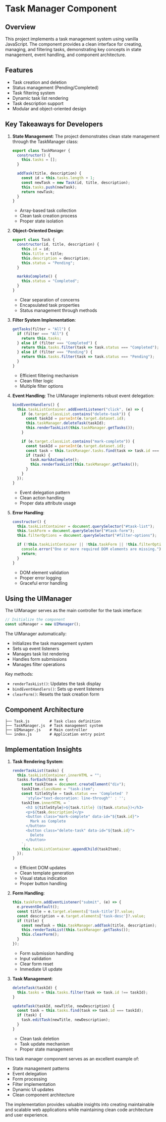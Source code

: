 # Task Manager Component

## Overview

This project implements a task management system using vanilla JavaScript. The component provides a clean interface for creating, managing, and filtering tasks, demonstrating key concepts in state management, event handling, and component architecture.

## Features

- Task creation and deletion
- Status management (Pending/Completed)
- Task filtering system
- Dynamic task list rendering
- Task description support
- Modular and object-oriented design

## Key Takeaways for Developers

1. **State Management**: The project demonstrates clean state management through the TaskManager class:
   ```javascript
   export class TaskManager {
     constructor() {
       this.tasks = [];
     }

     addTask(title, description) {
       const id = this.tasks.length + 1;
       const newTask = new Task(id, title, description);
       this.tasks.push(newTask);
       return newTask;
     }
   }
   ```
   - Array-based task collection
   - Clean task creation process
   - Proper state isolation

2. **Object-Oriented Design**: 
   ```javascript
   export class Task {
     constructor(id, title, description) {
       this.id = id;
       this.title = title;
       this.description = description;
       this.status = "Pending";
     }
   
     markAsComplete() {
       this.status = "Completed";
     }
   }
   ```
   - Clear separation of concerns
   - Encapsulated task properties
   - Status management through methods

3. **Filter System Implementation**:
   ```javascript
   getTasks(filter = "All") {
     if (filter === "All") {
       return this.tasks;
     } else if (filter === "Completed") {
       return this.tasks.filter(task => task.status === "Completed");
     } else if (filter === "Pending") {
       return this.tasks.filter(task => task.status === "Pending");
     }
   }
   ```
   - Efficient filtering mechanism
   - Clean filter logic
   - Multiple filter options

4. **Event Handling**: The UIManager implements robust event delegation:
   ```javascript
   bindEventHandlers() {
     this.taskListContainer.addEventListener("click", (e) => {
       if (e.target.classList.contains("delete-task")) {
         const taskId = parseInt(e.target.dataset.id);
         this.taskManager.deleteTask(taskId);
         this.renderTaskList(this.taskManager.getTasks());
       }

       if (e.target.classList.contains("mark-complete")) {
         const taskId = parseInt(e.target.dataset.id);
         const task = this.taskManager.tasks.find(task => task.id === taskId);
         if (task) {
           task.markAsComplete();
           this.renderTaskList(this.taskManager.getTasks());
         }
       }
     });
   }
   ```
   - Event delegation pattern
   - Clean action handling
   - Proper data attribute usage

5. **Error Handling**:
   ```javascript
   constructor() {
     this.taskListContainer = document.querySelector("#task-list");
     this.taskForm = document.querySelector("#task-form");
     this.filterOptions = document.querySelector("#filter-options");

     if (!this.taskListContainer || !this.taskForm || !this.filterOptions) {
       console.error("One or more required DOM elements are missing.");
       return;
     }
   }
   ```
   - DOM element validation
   - Proper error logging
   - Graceful error handling

## Using the UIManager

The UIManager serves as the main controller for the task interface:

```javascript
// Initialize the component
const uiManager = new UIManager();
```

The UIManager automatically:
- Initializes the task management system
- Sets up event listeners
- Manages task list rendering
- Handles form submissions
- Manages filter operations

Key methods:
- `renderTaskList()`: Updates the task display
- `bindEventHandlers()`: Sets up event listeners
- `clearForm()`: Resets the task creation form

## Component Architecture

```
├── Task.js         # Task class definition
├── TaskManager.js  # Task management system
├── UIManager.js    # Main controller
└── index.js        # Application entry point
```

## Implementation Insights

1. **Task Rendering System**:
   ```javascript
   renderTaskList(tasks) {
     this.taskListContainer.innerHTML = "";
     tasks.forEach(task => {
       const taskItem = document.createElement("div");
       taskItem.className = "task-item";
       const titleStyle = task.status === 'Completed' ? 
         'style="text-decoration: line-through"' : '';
       taskItem.innerHTML = `
         <h3 ${titleStyle}>${task.title} (${task.status})</h3>
         <p>${task.description}</p>
         <button class="mark-complete" data-id="${task.id}">
           Mark as Complete
         </button>
         <button class="delete-task" data-id="${task.id}">
           Delete
         </button>
       `;
       this.taskListContainer.appendChild(taskItem);
     });
   }
   ```
   - Efficient DOM updates
   - Clean template generation
   - Visual status indication
   - Proper button handling

2. **Form Handling**:
   ```javascript
   this.taskForm.addEventListener("submit", (e) => {
     e.preventDefault();
     const title = e.target.elements['task-title']?.value;
     const description = e.target.elements['task-desc']?.value;
     if (title) {
       const newTask = this.taskManager.addTask(title, description);
       this.renderTaskList(this.taskManager.getTasks());
       this.clearForm();
     }
   });
   ```
   - Form submission handling
   - Input validation
   - Clear form reset
   - Immediate UI update

3. **Task Management**:
   ```javascript
   deleteTask(taskId) {
     this.tasks = this.tasks.filter(task => task.id !== taskId);
   }

   updateTask(taskId, newTitle, newDescription) {
     const task = this.tasks.find(task => task.id === taskId);
     if (task) {
       task.editTask(newTitle, newDescription);
     }
   }
   ```
   - Clean task deletion
   - Task update mechanism
   - Proper state management

This task manager component serves as an excellent example of:
- State management patterns
- Event delegation
- Form processing
- Filter implementation
- Dynamic UI updates
- Clean component architecture

The implementation provides valuable insights into creating maintainable and scalable web applications while maintaining clean code architecture and user experience.